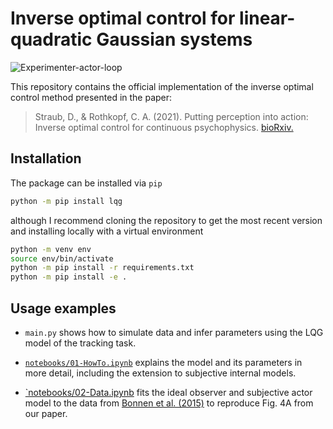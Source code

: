 # Inverse optimal control for linear-quadratic Gaussian systems

![Experimenter-actor-loop](https://raw.githubusercontent.com/RothkopfLab/lqg/main/img/experimenter-actor-loop.png)


This repository contains the official implementation of the inverse optimal control method presented in the paper:

> Straub, D., & Rothkopf, C. A. (2021). Putting perception into action: Inverse optimal control for continuous psychophysics. [bioRxiv.](https://www.biorxiv.org/content/10.1101/2021.12.23.473976v1.abstract)

## Installation
The package can be installed via `pip`

```bash
python -m pip install lqg
```

although I recommend cloning the repository to get the most recent version and installing locally with a virtual environment

```bash
python -m venv env
source env/bin/activate
python -m pip install -r requirements.txt
python -m pip install -e .
```

## Usage examples
- `main.py` shows how to simulate data and infer parameters using the LQG model of the tracking task.

- [`notebooks/01-HowTo.ipynb`](https://github.com/RothkopfLab/lqg/blob/main/notebooks/01-HowTo.ipynb) explains the model and its parameters in more detail, including the extension to subjective internal models.

- [`notebooks/02-Data.ipynb](https://github.com/RothkopfLab/lqg/blob/main/notebooks/02-Data.ipynb) fits the ideal observer and subjective actor model to the data from [Bonnen et al. (2015)](https://jov.arvojournals.org/article.aspx?articleid=2301260) to reproduce Fig. 4A from our paper.
